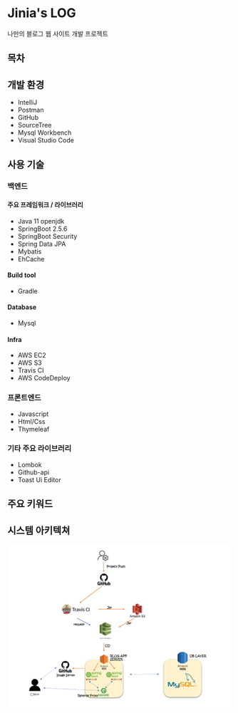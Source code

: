 # Jinia's LOG
나만의 블로그 웹 사이트 개발 프로젝트

## 목차

## 개발 환경
- IntelliJ
- Postman
- GitHub
- SourceTree
- Mysql Workbench
- Visual Studio Code

## 사용 기술
### 백엔드

#### 주요 프레임워크 / 라이브러리
- Java 11 openjdk
- SpringBoot 2.5.6
- SpringBoot Security
- Spring Data JPA
- Mybatis
- EhCache

#### Build tool
- Gradle

#### Database
- Mysql

#### Infra
- AWS EC2
- AWS S3
- Travis CI
- AWS CodeDeploy

### 프론트엔드
- Javascript
- Html/Css
- Thymeleaf

### 기타 주요 라이브러리
- Lombok
- Github-api
- Toast Ui Editor

## 주요 키워드

## 시스템 아키텍쳐
![image](https://github.com/jinia91/blogBackUp/blob/main/img/b1f40f11-17b0-4967-8e35-698b0972bdc7.png?raw=true)
